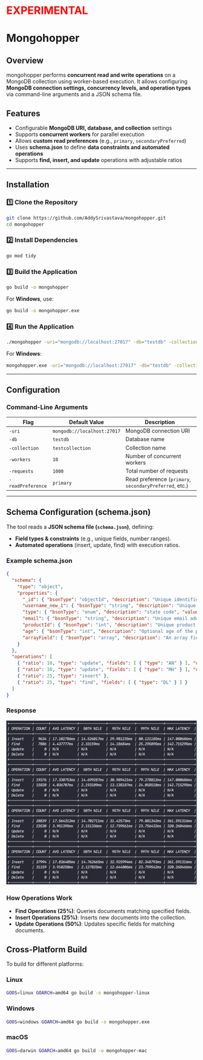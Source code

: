<h1 style="color: red; font-weight: bold;">EXPERIMENTAL</h1>

# Mongohopper

## **Overview**
mongohopper performs **concurrent read and write operations** on a MongoDB collection using worker-based execution.
It allows configuring **MongoDB connection settings, concurrency levels, and operation types** via command-line arguments and a JSON schema file.

## **Features**
- Configurable **MongoDB URI, database, and collection** settings
- Supports **concurrent workers** for parallel execution
- Allows **custom read preferences** (e.g., `primary`, `secondaryPreferred`)
- Uses **schema.json** to define **data constraints and automated operations**
- Supports **find, insert, and update** operations with adjustable ratios
---

## **Installation**

### **1️⃣ Clone the Repository**
```sh
git clone https://github.com/AddySrivastava/mongohopper.git
cd mongohopper
```

### **2️⃣ Install Dependencies**
```sh
go mod tidy
```

### **3️⃣ Build the Application**
```sh
go build -o mongohopper
```
For **Windows**, use:
```sh
go build -o mongohopper.exe
```

### **4️⃣ Run the Application**
```sh
./mongohopper -uri="mongodb://localhost:27017" -db="testdb" -collection="users" -workers=10 -requests=1000 -readPreference="primary"
```
For **Windows**:
```sh
mongohopper.exe -uri="mongodb://localhost:27017" -db="testdb" -collection="users" -workers=10 -requests=1000 -readPreference="primary"
```

---

## **Configuration**

### **Command-Line Arguments**
| Flag             | Default Value                 | Description                                  |
|-----------------|-----------------------------|----------------------------------------------|
| `-uri`         | `mongodb://localhost:27017`   | MongoDB connection URI                      |
| `-db`          | `testdb`                      | Database name                               |
| `-collection`  | `testcollection`              | Collection name                             |
| `-workers`     | `10`                          | Number of concurrent workers                |
| `-requests`    | `1000`                        | Total number of requests                    |
| `-readPreference` | `primary`                  | Read preference (`primary`, `secondaryPreferred`, etc.) |

---

## **Schema Configuration (schema.json)**
The tool reads a **JSON schema file (`schema.json`)**, defining:
- **Field types & constraints** (e.g., unique fields, number ranges).
- **Automated operations** (insert, update, find) with execution ratios.

### **Example schema.json**
```json
{
  "schema": {
    "type": "object",
    "properties": {
      "_id": { "bsonType": "objectId", "description": "Unique identifier (MongoDB ObjectId)" },
      "username_new_1": { "bsonType": "string", "description": "Unique username", "unique": true },
      "type": { "bsonType": "enum", "description": "state code", "values": [ "SN", "DL", "MH", "AN", "HY" ] },
      "email": { "bsonType": "string", "description": "Unique email address", "unique": true },
      "productId": { "bsonType": "int", "description": "Unique product ID", "unique": true },
      "age": { "bsonType": "int", "description": "Optional age of the person", "minimum": 0, "maximum": 120 },
      "arrayField": { "bsonType": "array", "description": "An array field", "items": { "bsonType": "string", "description": "Array elements (e.g., strings)" } }
    }
  },
  "operations": [
    { "ratio": 10, "type": "update", "fields": [ { "type": "AN" } ], "updates": [ { "age": "45" } ] },
    { "ratio": 10, "type": "update", "fields": [ { "type": "MH" } ], "updates": [ { "age": "20" } ] },
    { "ratio": 25, "type": "insert" },
    { "ratio": 25, "type": "find", "fields": [ { "type": "DL" } ] }
  ]
}
```

### **Response** ###

![alt text](https://github.com/AddySrivastava/mongohopper/blob/main/resources/response.png?raw=true)

### **How Operations Work**
- **Find Operations (25%)**: Queries documents matching specified fields.
- **Insert Operations (25%)**: Inserts new documents into the collection.
- **Update Operations (50%)**: Updates specific fields for matching documents.

## **Cross-Platform Build**
To build for different platforms:

### **Linux**
```sh
GOOS=linux GOARCH=amd64 go build -o mongohopper-linux
```

### **Windows**
```sh
GOOS=windows GOARCH=amd64 go build -o mongohopper.exe
```

### **macOS**
```sh
GOOS=darwin GOARCH=amd64 go build -o mongohopper-mac
```


